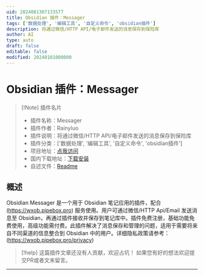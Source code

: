 ```yaml
---
uid: 2024081307133577
title: Obsidian 插件：Messager
tags: ['数据处理', '编辑工具', '自定义命令', 'obsidian插件']
description: 将通过微信/HTTP API/电子邮件发送的消息保存到保险库
author: AI
type: auto
draft: false
editable: false
modified: 20240101000000
---
```


# Obsidian 插件：Messager

> [!Note] 插件名片
> - 插件名称：Messager
> - 插件作者：Rainyluo
> - 插件说明：将通过微信/HTTP API/电子邮件发送的消息保存到保险库
> - 插件分类：['数据处理', '编辑工具', '自定义命令', 'obsidian插件']
> - 项目地址：[点我访问](https://github.com/xiaotianhu/obsidian-messager)
> - 国内下载地址：[下载安装](https://pkmer.cn/products/plugin/pluginMarket/?messager)
> - 自述文件：[Readme](https://ghproxy.net/https://raw.githubusercontent.com/xiaotianhu/obsidian-messager/main/README.md)



## 概述

Obsidian Messager 是一个用于 Obsidian 笔记应用的插件，配合 (https://wxob.pipebox.pro) 服务使用。用户可通过微信/HTTP Api/Email 发送消息至 Obsidian，再通过插件接收并保存到笔记库中。插件免费注册，基础功能免费使用，高级功能需付费。此插件解决了消息保存和管理的问题，适用于需要将来自不同渠道的信息整合到 Obsidian 中的用户。详细隐私政策请参考：(https://wxob.pipebox.pro/privacy)


> [!help] 
> 这篇插件文章还没有人贡献，欢迎占坑！
> 如果您有好的想法欢迎提交PR或者文末留言。
> 

---



